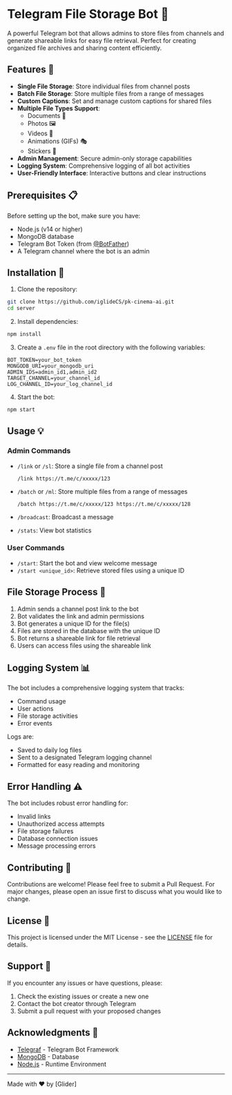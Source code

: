 # Telegram File Storage Bot 📁

A powerful Telegram bot that allows admins to store files from channels and generate shareable links for easy file retrieval. Perfect for creating organized file archives and sharing content efficiently.

## Features 🌟

- **Single File Storage**: Store individual files from channel posts
- **Batch File Storage**: Store multiple files from a range of messages
- **Custom Captions**: Set and manage custom captions for shared files
- **Multiple File Types Support**: 
  - Documents 📄
  - Photos 🖼️
  - Videos 🎥
  - Animations (GIFs) 🎭
  - Stickers 🎯
- **Admin Management**: Secure admin-only storage capabilities
- **Logging System**: Comprehensive logging of all bot activities
- **User-Friendly Interface**: Interactive buttons and clear instructions

## Prerequisites 📋

Before setting up the bot, make sure you have:

- Node.js (v14 or higher)
- MongoDB database
- Telegram Bot Token (from [@BotFather](https://t.me/botfather))
- A Telegram channel where the bot is an admin

## Installation 🚀

1. Clone the repository:
```bash
git clone https://github.com/iglideCS/pk-cinema-ai.git
cd server
```

2. Install dependencies:
```bash
npm install
```

3. Create a `.env` file in the root directory with the following variables:
```env
BOT_TOKEN=your_bot_token
MONGODB_URI=your_mongodb_uri
ADMIN_IDS=admin_id1,admin_id2
TARGET_CHANNEL=your_channel_id
LOG_CHANNEL_ID=your_log_channel_id
```

4. Start the bot:
```bash
npm start
```

## Usage 💡

### Admin Commands

- `/link` or `/sl`: Store a single file from a channel post
  ```
  /link https://t.me/c/xxxxx/123
  ```

- `/batch` or `/ml`: Store multiple files from a range of messages
  ```
  /batch https://t.me/c/xxxxx/123 https://t.me/c/xxxxx/128
  ```

- `/broadcast`: Broadcast a message


- `/stats`: View bot statistics
  

### User Commands

- `/start`: Start the bot and view welcome message
- `/start <unique_id>`: Retrieve stored files using a unique ID

## File Storage Process 📝

1. Admin sends a channel post link to the bot
2. Bot validates the link and admin permissions
3. Bot generates a unique ID for the file(s)
4. Files are stored in the database with the unique ID
5. Bot returns a shareable link for file retrieval
6. Users can access files using the shareable link

## Logging System 📊

The bot includes a comprehensive logging system that tracks:
- Command usage
- User actions
- File storage activities
- Error events

Logs are:
- Saved to daily log files
- Sent to a designated Telegram logging channel
- Formatted for easy reading and monitoring

## Error Handling ⚠️

The bot includes robust error handling for:
- Invalid links
- Unauthorized access attempts
- File storage failures
- Database connection issues
- Message processing errors

## Contributing 🤝

Contributions are welcome! Please feel free to submit a Pull Request. For major changes, please open an issue first to discuss what you would like to change.

## License 📜

This project is licensed under the MIT License - see the [LICENSE](LICENSE) file for details.

## Support 💬

If you encounter any issues or have questions, please:
1. Check the existing issues or create a new one
2. Contact the bot creator through Telegram
3. Submit a pull request with your proposed changes

## Acknowledgments 🙏

- [Telegraf](https://github.com/telegraf/telegraf) - Telegram Bot Framework
- [MongoDB](https://www.mongodb.com/) - Database
- [Node.js](https://nodejs.org/) - Runtime Environment

---
Made with ❤️ by [Glider]